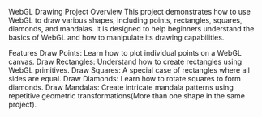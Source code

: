 WebGL Drawing Project
Overview
This project demonstrates how to use WebGL to draw various shapes, including points, rectangles, squares, diamonds, and mandalas. It is designed to help beginners understand the basics of WebGL and how to manipulate its drawing capabilities.

Features
Draw Points: Learn how to plot individual points on a WebGL canvas.
Draw Rectangles: Understand how to create rectangles using WebGL primitives.
Draw Squares: A special case of rectangles where all sides are equal.
Draw Diamonds: Learn how to rotate squares to form diamonds.
Draw Mandalas: Create intricate mandala patterns using repetitive geometric transformations(More than one shape in the same project).
